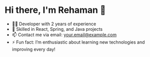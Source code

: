 # Hi there, I'm Rehaman 👋

- 👨‍💻 Developer with 2 years of experience
- 🌱 Skilled in React, Spring, and Java projects
- 📫 Contact me via email: your.email@example.com
- ⚡ Fun fact: I’m enthusiastic about learning new technologies and improving every day!
